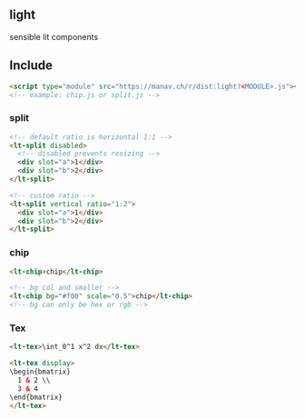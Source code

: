 ## light

sensible lit components

## Include
```html
<script type="module" src="https://manav.ch/r/dist:light?<MODULE>.js"></script>
<!-- example: chip.js or split.js -->
```

### split
```html
<!-- default ratio is horizontal 1:1 -->
<lt-split disabled>
  <!-- disabled prevents resizing -->
  <div slot="a">1</div>
  <div slot="b">2</div>
</lt-split>

<!-- custom ratio -->
<lt-split vertical ratio="1:2">
  <div slot="a">1</div>
  <div slot="b">2</div>
</lt-split>
```

### chip
```html
<lt-chip>chip</lt-chip>

<!-- bg col and smaller -->
<lt-chip bg="#f00" scale="0.5">chip</lt-chip>
<!-- bg can only be hex or rgb -->
```

### Tex
```html
<lt-tex>\int_0^1 x^2 dx</lt-tex>

<lt-tex display>
\begin{bmatrix}
  1 & 2 \\
  3 & 4
\end{bmatrix}
</lt-tex>
```